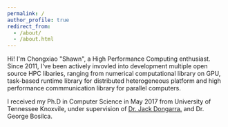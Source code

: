 ```yaml
---
permalink: /
author_profile: true
redirect_from:
  - /about/
  - /about.html
---
```

Hi! I'm Chongxiao "Shawn", a High Performance Computing enthusiast. Since 2011, I've been actively invovled into development multiple open source HPC libaries, ranging from
numerical computational library on GPU, task-based runtime library for distributed heterogeneous platform and high performance commmunication library for parallel computers.

I received my Ph.D in Computer Science in May 2017 from University of Tennessee Knoxvile, under supervision of <u><a href="{{http://www.netlib.org/utk/people/JackDongarra/}}">Dr. Jack Dongarra</a>.</u> and Dr. George Bosilca.
